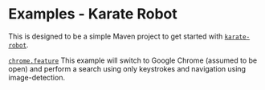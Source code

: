 # Examples - Karate Robot

This is designed to be a simple Maven project to get started with [`karate-robot`](https://github.com/intuit/karate/tree/master/karate-robot).

[`chrome.feature`](src/test/java/chrome/chrome.feature) This example will switch to Google Chrome (assumed to be open) and perform a search using only keystrokes and navigation using image-detection.